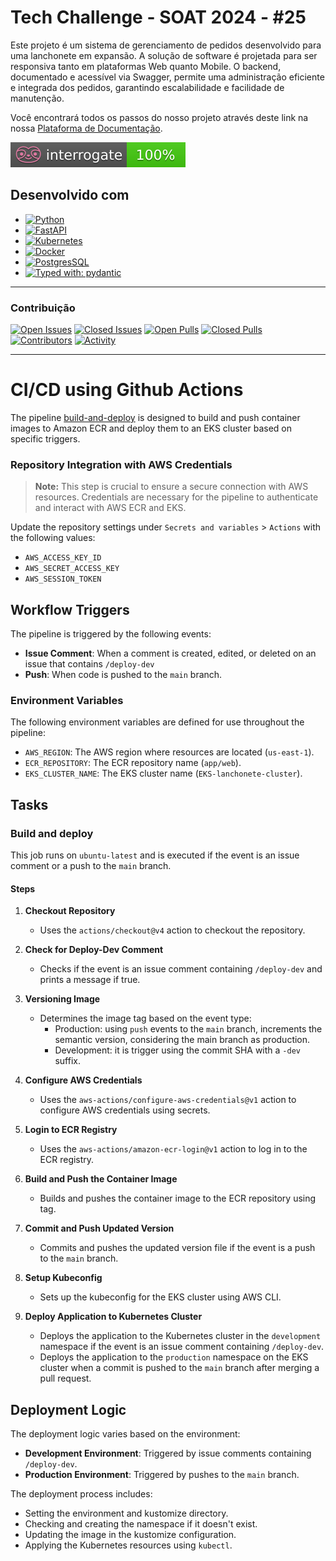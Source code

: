 # Tech Challenge - SOAT 2024 - #25

Este projeto é um sistema de gerenciamento de pedidos desenvolvido para uma lanchonete em expansão. A solução de software é projetada para ser responsiva tanto em plataformas Web quanto Mobile. O backend, documentado e acessível via Swagger, permite uma administração eficiente e integrada dos pedidos, garantindo escalabilidade e facilidade de manutenção.

Você encontrará todos os passos do nosso projeto através deste link na nossa
[Plataforma de Documentação](https://software-architecture-fiap.github.io/tech-challenge/).

![Interrogate](docs/assets/interrogate_badge.svg)

## Desenvolvido com

- [![Python](https://img.shields.io/badge/python-3670A0?style=for-the-badge&logo=python&logoColor=ffdd54)](https://docs.python.org/3/)
- [![FastAPI](https://img.shields.io/badge/FastAPI-005571?style=for-the-badge&logo=fastapi)](https://fastapi.tiangolo.com/)
- [![Kubernetes](https://img.shields.io/badge/Kubernetes-326CE5?style=for-the-badge&logo=Kubernetes&logoColor=white)](https://kubernetes.io/pt-br/docs/home/)
- [![Docker](https://img.shields.io/badge/docker-257bd6?style=for-the-badge&logo=docker&logoColor=white)](https://docs.docker.com/)
- [![PostgresSQL](https://img.shields.io/badge/postgresql-4169e1?style=for-the-badge&logo=postgresql&logoColor=white)](https://www.postgresql.org/docs/)
- [![Typed with: pydantic](https://img.shields.io/badge/typed%20with-pydantic-BA600F.svg?style=for-the-badge)](https://docs.pydantic.dev/)

---

### Contribuição

[![Open Issues](https://img.shields.io/github/issues-raw/software-architecture-fiap/tech-challenge?style=for-the-badge)](https://github.com/software-architecture-fiap/tech-challenge/issues)
[![Closed Issues](https://img.shields.io/github/issues-closed-raw/software-architecture-fiap/tech-challenge?style=for-the-badge)](https://github.com/software-architecture-fiap/tech-challenge/issues?q=is%3Aissue+is%3Aclosed)
[![Open Pulls](https://img.shields.io/github/issues-pr-raw/software-architecture-fiap/tech-challenge?style=for-the-badge)](https://github.com/software-architecture-fiap/tech-challenge/pulls)
[![Closed Pulls](https://img.shields.io/github/issues-pr-closed-raw/software-architecture-fiap/tech-challenge?style=for-the-badge)](https://github.com/software-architecture-fiap/tech-challenge/pulls?q=is%3Apr+is%3Aclosed)
[![Contributors](https://img.shields.io/github/contributors/software-architecture-fiap/tech-challenge?style=for-the-badge)](https://github.com/software-architecture-fiap/tech-challenge/contributors)
[![Activity](https://img.shields.io/github/last-commit/software-architecture-fiap/tech-challenge?style=for-the-badge&label=most%20recent%20activity)](https://github.com/software-architecture-fiap/tech-challenge/pulse)

---

# CI/CD using Github Actions

The pipeline [build-and-deploy](.github/workflows/build-and-deploy.yml) is designed to build and push container images to Amazon ECR and deploy them to an EKS cluster based on specific triggers.

### Repository Integration with AWS Credentials

> **Note:** This step is crucial to ensure a secure connection with AWS resources. Credentials are necessary for the pipeline to authenticate and interact with AWS ECR and EKS.

Update the repository settings under `Secrets and variables` > `Actions` with the following values:

- `AWS_ACCESS_KEY_ID`
- `AWS_SECRET_ACCESS_KEY`
- `AWS_SESSION_TOKEN`

## Workflow Triggers

The pipeline is triggered by the following events:

- **Issue Comment**: When a comment is created, edited, or deleted on an issue that contains `/deploy-dev`
- **Push**: When code is pushed to the `main` branch.

### Environment Variables

The following environment variables are defined for use throughout the pipeline:

- `AWS_REGION`: The AWS region where resources are located (`us-east-1`).
- `ECR_REPOSITORY`: The ECR repository name (`app/web`).
- `EKS_CLUSTER_NAME`: The EKS cluster name (`EKS-lanchonete-cluster`).

## Tasks

### Build and deploy

This job runs on `ubuntu-latest` and is executed if the event is an issue comment or a push to the `main` branch.

#### Steps

1. **Checkout Repository**

   - Uses the `actions/checkout@v4` action to checkout the repository.

2. **Check for Deploy-Dev Comment**

   - Checks if the event is an issue comment containing `/deploy-dev` and prints a message if true.

3. **Versioning Image**

   - Determines the image tag based on the event type:
     - Production: using `push` events to the `main` branch, increments the semantic version, considering the main branch as production.
     - Development: it is trigger using the commit SHA with a `-dev` suffix.

4. **Configure AWS Credentials**

   - Uses the `aws-actions/configure-aws-credentials@v1` action to configure AWS credentials using secrets.

5. **Login to ECR Registry**

   - Uses the `aws-actions/amazon-ecr-login@v1` action to log in to the ECR registry.

6. **Build and Push the Container Image**

   - Builds and pushes the container image to the ECR repository using tag.

7. **Commit and Push Updated Version**

   - Commits and pushes the updated version file if the event is a push to the `main` branch.

8. **Setup Kubeconfig**

   - Sets up the kubeconfig for the EKS cluster using AWS CLI.

9. **Deploy Application to Kubernetes Cluster**
   - Deploys the application to the Kubernetes cluster in the `development` namespace if the event is an issue comment containing `/deploy-dev`.
   - Deploys the application to the `production` namespace on the EKS cluster when a commit is pushed to the `main` branch after merging a pull request.

## Deployment Logic

The deployment logic varies based on the environment:

- **Development Environment**: Triggered by issue comments containing `/deploy-dev`.
- **Production Environment**: Triggered by pushes to the `main` branch.

The deployment process includes:

- Setting the environment and kustomize directory.
- Checking and creating the namespace if it doesn't exist.
- Updating the image in the kustomize configuration.
- Applying the Kubernetes resources using `kubectl`.


